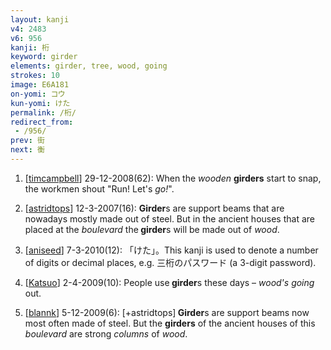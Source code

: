 ```yaml
---
layout: kanji
v4: 2483
v6: 956
kanji: 桁
keyword: girder
elements: girder, tree, wood, going
strokes: 10
image: E6A181
on-yomi: コウ
kun-yomi: けた
permalink: /桁/
redirect_from:
 - /956/
prev: 街
next: 衡
---
```


1) [<a href="http://kanji.koohii.com/profile/timcampbell">timcampbell</a>] 29-12-2008(62): When the <em>wooden</em> <strong>girders</strong> start to snap, the workmen shout &quot;Run! Let&#039;s <em>go!</em>&quot;.

2) [<a href="http://kanji.koohii.com/profile/astridtops">astridtops</a>] 12-3-2007(16): <strong>Girder</strong>s are support beams that are nowadays mostly made out of steel. But in the ancient houses that are placed at the <em>boulevard</em> the<strong> girder</strong>s will be made out of <em>wood</em>.

3) [<a href="http://kanji.koohii.com/profile/aniseed">aniseed</a>] 7-3-2010(12): 「けた」。This kanji is used to denote a number of digits or decimal places, e.g. 三桁のパスワード (a 3-digit password).

4) [<a href="http://kanji.koohii.com/profile/Katsuo">Katsuo</a>] 2-4-2009(10): People use<strong> girder</strong>s these days – <em>wood&#039;s going</em> out.

5) [<a href="http://kanji.koohii.com/profile/blannk">blannk</a>] 5-12-2009(6): [+astridtops]<strong> Girder</strong>s are support beams now most often made of steel. But the <strong>girders</strong> of the ancient houses of this <em>boulevard</em> are strong <em>columns</em> of <em>wood</em>.

